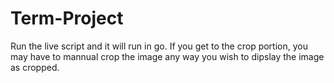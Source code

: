 # Term-Project
Run the live script and it will run in go.
If you get to the crop portion, you may have to mannual crop the image any way you wish to dipslay the image as cropped.
